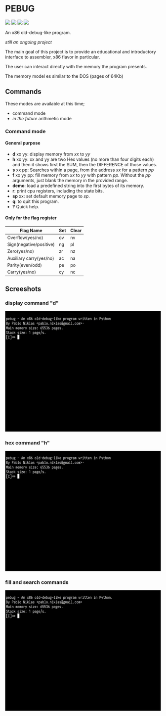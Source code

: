 # PEBUG

<img src=https://img.shields.io/github/license/pabloniklas/pebug> <img src=https://img.shields.io/github/v/release/pabloniklas/pebug> <img src=https://img.shields.io/github/languages/top/pabloniklas/pebug> <img src=https://img.shields.io/github/downloads/pabloniklas/pebug/total>


An x86 old-debug-like program.

_still an ongoing project_

The main goal of this project is to provide an educational and introductory interface to assembler, x86 flavor in
particular.

The user can interact directly with the memory the program presents.

The memory model es similar to the DOS (pages of 64Kb)

## Commands

These modes are available at this time;

* command mode
* _in the future_ arithmetic mode

### Command mode

#### General purpose

* **d** xx yy: display memory from _xx_ to _yy_
* **h** xx yy: xx and yy are two Hex values (no more than four digits each) and then it shows first the SUM, then the DIFFERENCE of those values. 
* **s** xx pp: Searches within a page, from the address _xx_ for a pattern _pp_
* **f** xx yy pp: fill memory from _xx_ to _yy_ with pattern _pp_. Without the _pp_ arguments, just blank the memory in
  the provided range.
* **demo**: load a predefined string into the first bytes of its memory.
* **r**: print cpu registers, including the state bits.
* **sp** xx: set default memory page to _sp_.
* **q**: to quit this program.
* **?** Quick help.

#### Only for the flag register

| Flag Name               | Set | Clear |
|-------------------------|-----|-------|
| Overflow(yes/no)        | ov  | nv    |
| Sign(negative/positive) | ng  | pl    |
| Zero(yes/no)            | zr  | nz    |
| Auxiliary carry(yes/no) | ac  | na    |
| Parity(even/odd)        | pe  | po    |
| Carry(yes/no)           | cy  | nc    |

## Screeshots

### display command "d"

![display](https://raw.githubusercontent.com/pabloniklas/pebug/main/screenshots/d.gif "display")

### hex command "h"

![hex](https://raw.githubusercontent.com/pabloniklas/pebug/main/screenshots/h.gif "hex")

### fill and search commands

![fas](https://raw.githubusercontent.com/pabloniklas/pebug/main/screenshots/fillAndSearch.gif "fas")

